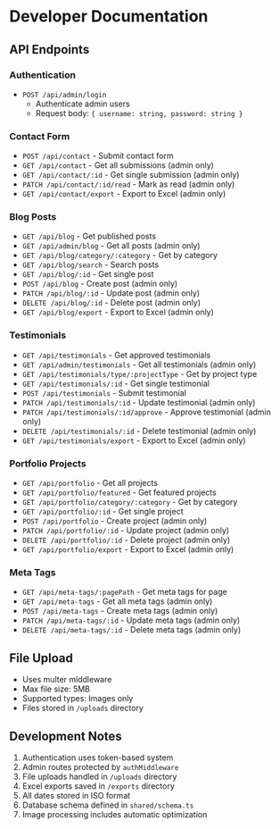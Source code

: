 
# Developer Documentation

## API Endpoints

### Authentication
- `POST /api/admin/login`
  - Authenticate admin users
  - Request body: `{ username: string, password: string }`

### Contact Form
- `POST /api/contact` - Submit contact form
- `GET /api/contact` - Get all submissions (admin only)
- `GET /api/contact/:id` - Get single submission (admin only)
- `PATCH /api/contact/:id/read` - Mark as read (admin only)
- `GET /api/contact/export` - Export to Excel (admin only)

### Blog Posts
- `GET /api/blog` - Get published posts
- `GET /api/admin/blog` - Get all posts (admin only)
- `GET /api/blog/category/:category` - Get by category
- `GET /api/blog/search` - Search posts
- `GET /api/blog/:id` - Get single post
- `POST /api/blog` - Create post (admin only)
- `PATCH /api/blog/:id` - Update post (admin only)
- `DELETE /api/blog/:id` - Delete post (admin only)
- `GET /api/blog/export` - Export to Excel (admin only)

### Testimonials
- `GET /api/testimonials` - Get approved testimonials
- `GET /api/admin/testimonials` - Get all testimonials (admin only)
- `GET /api/testimonials/type/:projectType` - Get by project type
- `GET /api/testimonials/:id` - Get single testimonial
- `POST /api/testimonials` - Submit testimonial
- `PATCH /api/testimonials/:id` - Update testimonial (admin only)
- `PATCH /api/testimonials/:id/approve` - Approve testimonial (admin only)
- `DELETE /api/testimonials/:id` - Delete testimonial (admin only)
- `GET /api/testimonials/export` - Export to Excel (admin only)

### Portfolio Projects
- `GET /api/portfolio` - Get all projects
- `GET /api/portfolio/featured` - Get featured projects
- `GET /api/portfolio/category/:category` - Get by category
- `GET /api/portfolio/:id` - Get single project
- `POST /api/portfolio` - Create project (admin only)
- `PATCH /api/portfolio/:id` - Update project (admin only)
- `DELETE /api/portfolio/:id` - Delete project (admin only)
- `GET /api/portfolio/export` - Export to Excel (admin only)

### Meta Tags
- `GET /api/meta-tags/:pagePath` - Get meta tags for page
- `GET /api/meta-tags` - Get all meta tags (admin only)
- `POST /api/meta-tags` - Create meta tags (admin only)
- `PATCH /api/meta-tags/:id` - Update meta tags (admin only)
- `DELETE /api/meta-tags/:id` - Delete meta tags (admin only)

## File Upload
- Uses multer middleware
- Max file size: 5MB
- Supported types: Images only
- Files stored in `/uploads` directory

## Development Notes
1. Authentication uses token-based system
2. Admin routes protected by `authMiddleware`
3. File uploads handled in `/uploads` directory
4. Excel exports saved in `/exports` directory
5. All dates stored in ISO format
6. Database schema defined in `shared/schema.ts`
7. Image processing includes automatic optimization
